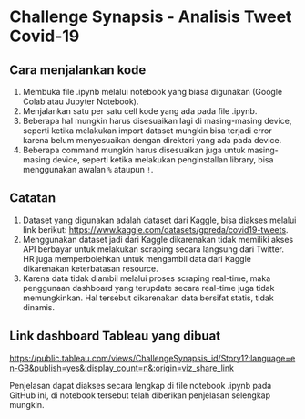 # Challenge Synapsis - Analisis Tweet Covid-19

## Cara menjalankan kode
1. Membuka file .ipynb melalui notebook yang biasa digunakan (Google Colab atau Jupyter Notebook).
2. Menjalankan satu per satu cell kode yang ada pada file .ipynb.
3. Beberapa hal mungkin harus disesuaikan lagi di masing-masing device, seperti ketika melakukan import dataset mungkin bisa terjadi error karena belum menyesuaikan dengan direktori yang ada pada device.
4. Beberapa command mungkin harus disesuaikan juga untuk masing-masing device, seperti ketika melakukan penginstallan library, bisa menggunakan awalan `%` ataupun `!`.

## Catatan
1. Dataset yang digunakan adalah dataset dari Kaggle, bisa diakses melalui link berikut: <https://www.kaggle.com/datasets/gpreda/covid19-tweets>.
2. Menggunakan dataset jadi dari Kaggle dikarenakan tidak memiliki akses API berbayar untuk melakukan scraping secara langsung dari Twitter. HR juga memperbolehkan untuk mengambil data dari Kaggle dikarenakan keterbatasan resource.
3. Karena data tidak diambil melalui proses scraping real-time, maka penggunaan dashboard yang terupdate secara real-time juga tidak memungkinkan. Hal tersebut dikarenakan data bersifat statis, tidak dinamis.

## Link dashboard Tableau yang dibuat
<https://public.tableau.com/views/ChallengeSynapsis_id/Story1?:language=en-GB&publish=yes&:display_count=n&:origin=viz_share_link>

Penjelasan dapat diakses secara lengkap di file notebook .ipynb pada GitHub ini, di notebook tersebut telah diberikan penjelasan selengkap mungkin.
